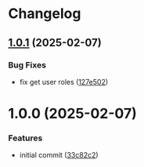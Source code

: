 # Changelog

## [1.0.1](https://github.com/MorveN11/WebApi.Template/compare/v1.0.0...v1.0.1) (2025-02-07)


### Bug Fixes

* fix get user roles ([127e502](https://github.com/MorveN11/WebApi.Template/commit/127e50288273ae4cde58082525ac23272ad1c4c8))

# 1.0.0 (2025-02-07)


### Features

* initial commit ([33c82c2](https://github.com/MorveN11/WebApi.Template/commit/33c82c21259fd94ad26d8ba467ff953dfaeaafe3))
